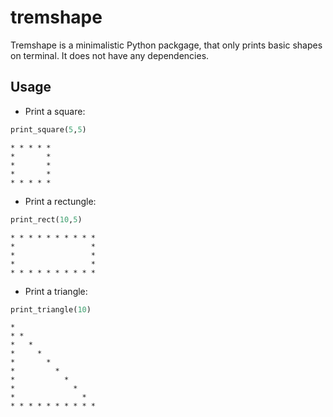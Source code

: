 # tremshape
Tremshape is a minimalistic Python packgage, that only prints basic 
shapes on terminal. 
It does not have any dependencies.

## Usage

* Print a square:
```python
print_square(5,5)
```
```
* * * * *
*       *
*       *
*       *
* * * * *
```

* Print a rectungle:
```python
print_rect(10,5)
```
```
* * * * * * * * * *
*                 *
*                 *
*                 *
* * * * * * * * * *
```


* Print a triangle:
```python
print_triangle(10)
```
```
*                  
* *                
*   *              
*     *            
*       *          
*         *        
*           *      
*             *    
*               *  
* * * * * * * * * *
```
